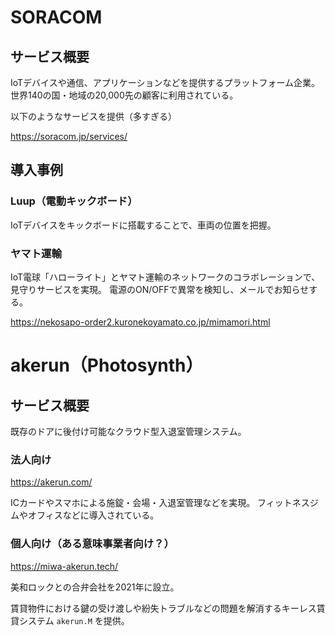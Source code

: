 # SORACOM

## サービス概要
IoTデバイスや通信、アプリケーションなどを提供するプラットフォーム企業。
世界140の国・地域の20,000先の顧客に利用されている。

以下のようなサービスを提供（多すぎる）

https://soracom.jp/services/

## 導入事例

### Luup（電動キックボード）
IoTデバイスをキックボードに搭載することで、車両の位置を把握。

### ヤマト運輸
IoT電球「ハローライト」とヤマト運輸のネットワークのコラボレーションで、見守りサービスを実現。
電源のON/OFFで異常を検知し、メールでお知らせする。

https://nekosapo-order2.kuronekoyamato.co.jp/mimamori.html


# akerun（Photosynth）

## サービス概要

既存のドアに後付け可能なクラウド型入退室管理システム。

### 法人向け
https://akerun.com/

ICカードやスマホによる施錠・会場・入退室管理などを実現。
フィットネスジムやオフィスなどに導入されている。

### 個人向け（ある意味事業者向け？）
https://miwa-akerun.tech/

美和ロックとの合弁会社を2021年に設立。

賃貸物件における鍵の受け渡しや紛失トラブルなどの問題を解消するキーレス賃貸システム `akerun.M` を提供。
